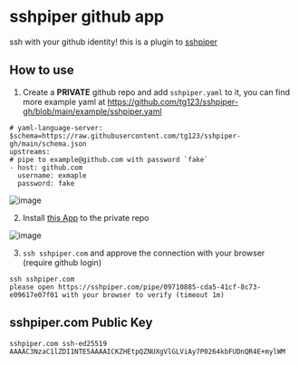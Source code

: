 # sshpiper github app

ssh with your github identity!
this is a plugin to [sshpiper](https://github.com/tg123/sshpiper)

## How to use

  1. Create a **PRIVATE** github repo and add `sshpiper.yaml` to it, you can find more example yaml at https://github.com/tg123/sshpiper-gh/blob/main/example/sshpiper.yaml
    
   ```
# yaml-language-server: $schema=https://raw.githubusercontent.com/tg123/sshpiper-gh/main/schema.json
upstreams:
  # pipe to example@github.com with password `fake`
  - host: github.com
     username: exmaple
     password: fake
   ```
   
   ![image](https://user-images.githubusercontent.com/170430/221841742-24ef6df2-39c9-4c11-a905-1add3719f436.png)


   2. Install [this App](https://github.com/apps/sshpiper) to the private repo

   ![image](https://user-images.githubusercontent.com/170430/221841450-1f396e6a-92d6-4505-b498-b9dddb98de24.png)


   3. `ssh sshpiper.com` and approve the connection with your browser (require github login)
   
   ```
   ssh sshpiper.com
please open https://sshpiper.com/pipe/09710885-cda5-41cf-8c73-e09617e07f01 with your browser to verify (timeout 1m)
```

## sshpiper.com Public Key

```
sshpiper.com ssh-ed25519 AAAAC3NzaC1lZDI1NTE5AAAAICKZHEtpQZNUXgVlGLViAy7P0264kbFUDnQR4E+mylWM
```
